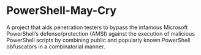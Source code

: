 # PowerShell-May-Cry

A project that aids penetration testers to bypass the infamous Microsoft PowerShell’s defense/protection (AMSI) against the execution of malicious PowerShell scripts by combining public and popularly known PowerShell obfuscators in a combinatorial manner.    
